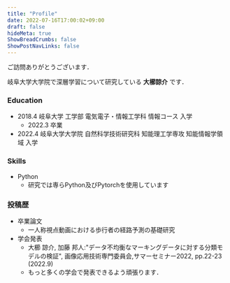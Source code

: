 ```yaml
---
title: "Profile"
date: 2022-07-16T17:00:02+09:00
draft: false
hideMeta: true
ShowBreadCrumbs: false
ShowPostNavLinks: false
---
```


ご訪問ありがとうございます．

岐阜大学大学院で深層学習について研究している **大櫛諒介** です．

### Education

 - 2018.4 岐阜大学 工学部 電気電子・情報工学科 情報コース 入学
   - 2022.3 卒業
 - 2022.4 岐阜大学大学院 自然科学技術研究科 知能理工学専攻 知能情報学領域 入学

### Skills

 - Python
   - 研究では専らPython及びPytorchを使用しています

### 投稿歴

 - 卒業論文
   - 一人称視点動画における歩行者の経路予測の基礎研究
 - 学会発表
   - 大櫛 諒介, 加藤 邦人:"データ不均衡なマーキングデータに対する分類モデルの検証", 画像応用技術専門委員会,サマーセミナー2022, pp.22-23 (2022.9)
   - もっと多くの学会で発表できるよう頑張ります．
